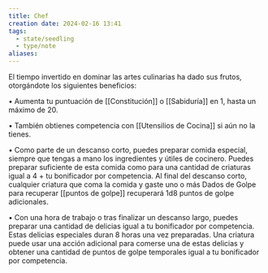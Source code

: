 ```yaml
---
title: Chef
creation date: 2024-02-16 13:41
tags:
  - state/seedling
  - type/note
aliases:
---
```

El tiempo invertido en dominar las artes culinarias ha dado sus frutos, otorgándote los siguientes
beneficios:

• Aumenta tu puntuación de [[Constitución]] o [[Sabiduría]] en 1, hasta un máximo de 20.

• También obtienes competencia con [[Utensilios de Cocina]] si aún no la tienes.

• Como parte de un descanso corto, puedes preparar comida especial, siempre que tengas a mano los ingredientes y útiles de cocinero. Puedes preparar suficiente de esta comida como para una cantidad de criaturas igual a 4 + tu bonificador por competencia. 
Al final del descanso corto, cualquier criatura que coma la comida y gaste uno o más Dados de Golpe para recuperar [[puntos de golpe]] recuperará 1d8 puntos de golpe adicionales.

• Con una hora de trabajo o tras finalizar un descanso largo, puedes preparar una cantidad de
delicias igual a tu bonificador por competencia. Estas delicias especiales duran 8 horas una vez
preparadas. Una criatura puede usar una acción adicional para comerse una de estas delicias y
obtener una cantidad de puntos de golpe temporales igual a tu bonificador por competencia.
